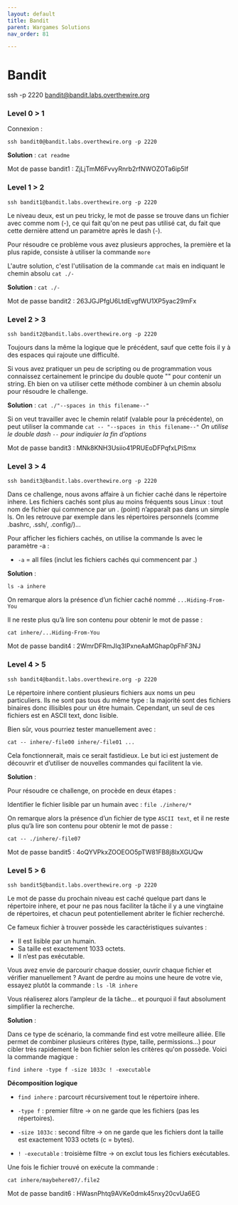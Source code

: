 ```yaml
---
layout: default
title: Bandit
parent: Wargames Solutions
nav_order: 81

---
```


# Bandit

ssh -p 2220 bandit@bandit.labs.overthewire.org

### Level 0 > 1
Connexion : 

```ssh bandit0@bandit.labs.overthewire.org -p 2220```

**Solution** : ```cat readme```

Mot de passe bandit1 : ZjLjTmM6FvvyRnrb2rfNWOZOTa6ip5If

### Level 1 > 2

```ssh bandit1@bandit.labs.overthewire.org -p 2220```

Le niveau deux, est un peu tricky, le mot de passe se trouve dans un fichier avec comme nom (-), ce qui fait qu'on ne peut pas utilisé cat, du fait que cette dernière attend un paramètre après le dash (-).

Pour résoudre ce problème vous avez plusieurs approches, la première et la plus rapide, consiste à utiliser la commande ```more```

L'autre solution, c'est l'utilisation de la commande ```cat``` mais en indiquant le chemin absolu
```cat ./-```

**Solution** : ```cat ./-```

Mot de passe bandit2 : 263JGJPfgU6LtdEvgfWU1XP5yac29mFx

### Level 2 > 3

```ssh bandit2@bandit.labs.overthewire.org -p 2220```

Toujours dans la même la logique que le précédent, sauf que cette fois il y à des espaces qui rajoute une difficulté.

Si vous avez pratiquer un peu de scripting ou de programmation vous connaissez certainement le principe du double quote "" pour contenir un string. Eh bien on va utiliser cette méthode combiner à un chemin absolu pour résoudre le challenge.

**Solution** : ```cat ./"--spaces in this filename--"```

Si on veut travailler avec le chemin relatif (valable pour la précédente), on peut utiliser la commande ```cat -- "--spaces in this filename--"``` *On utilise le double dash ```--``` pour indiquier la fin d’options*

Mot de passe bandit3 : MNk8KNH3Usiio41PRUEoDFPqfxLPlSmx


### Level 3 > 4

```ssh bandit3@bandit.labs.overthewire.org -p 2220```

Dans ce challenge, nous avons affaire à un fichier caché dans le répertoire inhere.
Les fichiers cachés sont plus au moins fréquents sous Linux : tout nom de fichier qui commence par un . (point) n’apparaît pas dans un simple ls.
On les retrouve par exemple dans les répertoires personnels (comme .bashrc, .ssh/, .config/)...


Pour afficher les fichiers cachés, on utilise la commande ls avec le paramètre -a :

- ```-a``` = all files (inclut les fichiers cachés qui commencent par .)

**Solution** :

```ls -a inhere```

On remarque alors la présence d’un fichier caché nommé  ```...Hiding-From-You```

Il ne reste plus qu’à lire son contenu pour obtenir le mot de passe :

```cat inhere/...Hiding-From-You```

Mot de passe bandit4 : 2WmrDFRmJIq3IPxneAaMGhap0pFhF3NJ

### Level 4 > 5
```ssh bandit4@bandit.labs.overthewire.org -p 2220```

Le répertoire inhere contient plusieurs fichiers aux noms un peu particuliers.
Ils ne sont pas tous du même type : la majorité sont des fichiers binaires donc illisibles pour un être humain.
Cependant, un seul de ces fichiers est en ASCII text, donc lisible.

Bien sûr, vous pourriez tester manuellement avec :

 ```cat -- inhere/-file00 inhere/-file01 ...``` 
 
Cela fonctionnerait, mais ce serait fastidieux. Le but ici est justement de découvrir et d’utiliser de nouvelles commandes qui facilitent la vie.

**Solution** :

Pour résoudre ce challenge, on procède en deux étapes :

Identifier le fichier lisible par un humain avec :
```file ./inhere/*```

On remarque alors la présence d’un fichier de type ```ASCII text```, et il ne reste plus qu’à lire son contenu pour obtenir le mot de passe :

```cat -- ./inhere/-file07```

Mot de passe bandit5 : 4oQYVPkxZOOEOO5pTW81FB8j8lxXGUQw

### Level 5 > 6
```ssh bandit5@bandit.labs.overthewire.org -p 2220```

Le mot de passe du prochain niveau est caché quelque part dans le répertoire inhere, et pour ne pas nous faciliter la tâche il y a une vingtaine de répertoires, et chacun peut potentiellement abriter le fichier recherché.

Ce fameux fichier à trouver possède les caractéristiques suivantes :
- Il est lisible par un humain.
- Sa taille est exactement 1033 octets.
- Il n’est pas exécutable.

Vous avez envie de parcourir chaque dossier, ouvrir chaque fichier et vérifier manuellement ?
Avant de perdre au moins une heure de votre vie, essayez plutôt la commande :
```ls -lR inhere```

Vous réaliserez alors l’ampleur de la tâche... et pourquoi il faut absolument simplifier la recherche.


**Solution** :

Dans ce type de scénario, la commande find est votre meilleure alliée.
Elle permet de combiner plusieurs critères (type, taille, permissions…) pour cibler très rapidement le bon fichier selon les critères qu'on possède.
Voici la commande magique :

```find inhere -type f -size 1033c ! -executable```

**Décomposition logique**

- ```find inhere``` : parcourt récursivement tout le répertoire inhere.

- ```-type f``` : premier filtre → on ne garde que les fichiers (pas les répertoires).

- ```-size 1033c``` : second filtre → on ne garde que les fichiers dont la taille est exactement 1033 octets (c = bytes).

- ```! -executable``` : troisième filtre → on exclut tous les fichiers exécutables.

Une fois le fichier trouvé on exécute la commande : 

```cat inhere/maybehere07/.file2```

Mot de passe bandit6 : HWasnPhtq9AVKe0dmk45nxy20cvUa6EG